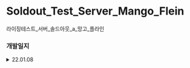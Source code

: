 # Soldout_Test_Server_Mango_Flein
라이징테스트_서버_솔드아웃_a_망고_플라인
### 개발일지
<details>
<summary>22.01.08</summary>
<div markdown="1">       
- RDS 데이터베이스 구축 <br />
- EC2 인스턴스 구축 <br />
- TLS 구축
</div>
</details>
